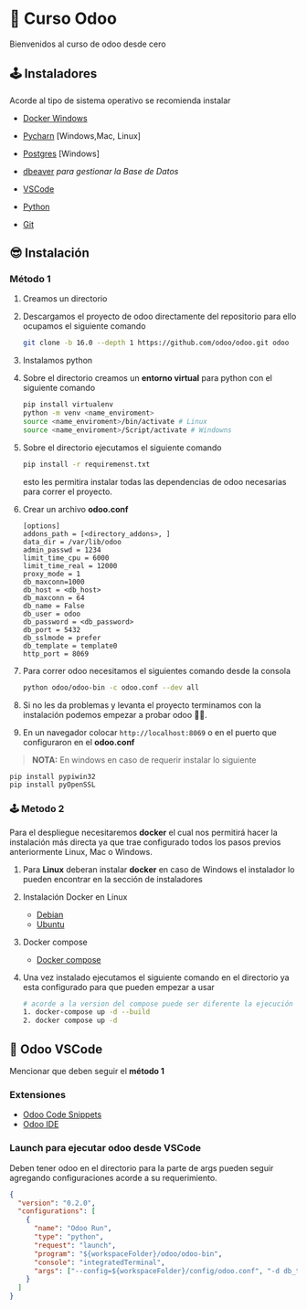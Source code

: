 # 🚀 Curso Odoo

Bienvenidos al curso de odoo desde cero

## 🕹️ Instaladores

Acorde al tipo de sistema operativo se recomienda instalar

- [Docker Windows](https://www.docker.com/products/docker-desktop/)

- [Pycharn](https://www.jetbrains.com/pycharm/) [Windows,Mac, Linux]

- [Postgres](https://www.enterprisedb.com/downloads/postgres-postgresql-downloads) [Windows]

- [dbeaver](https://dbeaver.io/) _para gestionar la Base de Datos_

- [VSCode](https://code.visualstudio.com/)

- [Python](https://www.python.org/downloads/)

- [Git](https://git-scm.com/)

## 😎 Instalación

### Método 1

1. Creamos un directorio
2. Descargamos el proyecto de odoo directamente del repositorio para ello ocupamos el siguiente comando

   ```bash
   git clone -b 16.0 --depth 1 https://github.com/odoo/odoo.git odoo
   ```

3. Instalamos python
4. Sobre el directorio creamos un **entorno virtual** para python con el siguiente comando
   ```bash
   pip install virtualenv
   python -m venv <name_enviroment>
   source <name_enviroment>/bin/activate # Linux
   source <name_enviroment>/Script/activate # Windowns
   ```
5. Sobre el directorio ejecutamos el siguiente comando
   ```bash
   pip install -r requiremenst.txt
   ```
   esto les permitira instalar todas las dependencias de odoo necesarias para correr el proyecto.
6. Crear un archivo **odoo.conf**
   ```
   [options]
   addons_path = [<directory_addons>, ]
   data_dir = /var/lib/odoo
   admin_passwd = 1234
   limit_time_cpu = 6000
   limit_time_real = 12000
   proxy_mode = 1
   db_maxconn=1000
   db_host = <db_host>
   db_maxconn = 64
   db_name = False
   db_user = odoo
   db_password = <db_password>
   db_port = 5432
   db_sslmode = prefer
   db_template = template0
   http_port = 8069
   ```
7. Para correr odoo necesitamos el siguientes comando desde la consola
   ```bash
   python odoo/odoo-bin -c odoo.conf --dev all
   ```
8. Si no les da problemas y levanta el proyecto terminamos con la instalación podemos empezar a probar odoo 🚀😎.
9. En un navegador colocar `http://localhost:8069` o en el puerto que configuraron en el **odoo.conf**

> **NOTA:** En windows en caso de requerir instalar lo siguiente

```bash
pip install pypiwin32
pip install pyOpenSSL
```

### 🕹️ Metodo 2

Para el despliegue necesitaremos **docker** el cual nos permitirá hacer la instalación más directa ya que trae configurado todos los pasos previos anteriormente Linux, Mac o Windows.

1. Para **Linux** deberan instalar **docker** en caso de Windows el instalador lo pueden encontrar en la sección de instaladores
2. Instalación Docker en Linux
   - [Debian](https://docs.docker.com/engine/install/debian/)
   - [Ubuntu](https://docs.docker.com/engine/install/ubuntu/)
3. Docker compose
   - [Docker compose](https://docs.docker.com/compose/install/linux/)
4. Una vez instalado ejecutamos el siguiente comando en el directorio ya esta configurado para que pueden empezar a usar

   ```bash
   # acorde a la version del compose puede ser diferente la ejecución
   1. docker-compose up -d --build
   2. docker compose up -d
   ```

## 🙊 Odoo VSCode

Mencionar que deben seguir el **método 1**

### Extensiones

- [Odoo Code Snippets](https://marketplace.visualstudio.com/items?itemName=mstuttgart.odoo-snippets)
- [Odoo IDE](https://marketplace.visualstudio.com/items?itemName=trinhanhngoc.vscode-odoo)

### Launch para ejecutar odoo desde VSCode

Deben tener odoo en el directorio para la parte de args pueden seguir agregando configuraciones acorde a su requerimiento.

```json
{
  "version": "0.2.0",
  "configurations": [
    {
      "name": "Odoo Run",
      "type": "python",
      "request": "launch",
      "program": "${workspaceFolder}/odoo/odoo-bin",
      "console": "integratedTerminal",
      "args": ["--config=${workspaceFolder}/config/odoo.conf", "-d db_test"]
    }
  ]
}
```
